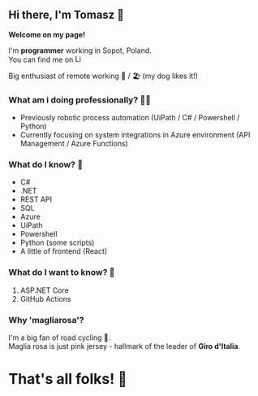 ## Hi there, I'm Tomasz 👋

**Welcome on my page!**

I'm **programmer** working in Sopot, Poland.  
You can find me on <a href="https://www.linkedin.com/in/tomaszmakowski/"><img src="https://cdn-icons-png.flaticon.com/512/174/174857.png" alt="LinkedIn" width="15"/></a>

Big enthusiast of remote working 🏡 / 🏖️ (my dog likes it!)

### What am i doing professionally? 👷‍♂️
* Previously robotic process automation (UiPath / C# / Powershell / Python)
* Currently focusing on system integrations in Azure environment (API Management / Azure Functions)

### What do I know? 🧠
* C#
* .NET
* REST API
* SQL
* Azure
* UiPath
* Powershell
* Python (some scripts)
* A little of frontend (React)


### What do I want to know? 📖
1. ASP.NET Core
2. GitHub Actions

### Why 'magliarosa'?
I'm a big fan of road cycling 🚴.  
Maglia rosa is just pink jersey - hallmark of the leader of **Giro d'Italia**.

# **That's all folks!** 🥕

<!--
**magliarosa/magliarosa** is a ✨ _special_ ✨ repository because its `README.md` (this file) appears on your GitHub profile.

Here are some ideas to get you started:

- 🔭 I’m currently working on ...
- 🌱 I’m currently learning ...
- 👯 I’m looking to collaborate on ...
- 🤔 I’m looking for help with ...
- 💬 Ask me about ...
- 📫 How to reach me: ...
- 😄 Pronouns: ...
- ⚡ Fun fact: ...
-->

